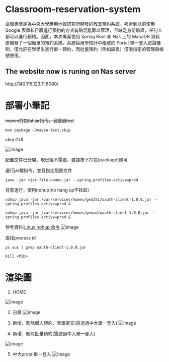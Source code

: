 # Classroom-reservation-system

這個專案是為中央大學應用地質研究所開發的教室預約系統。考慮到以前使用 Google 表單和日曆進行預約的方式有點混亂難以管理，且缺乏身份驗證，任何人都可以進行預約。因此，本次專案使用 Spring Boot 和 Nas 上的 MariaDB 資料庫開發了一個簡單的預約系統。系統採用學校計中帳號的 Portal 單一登入認證機制，僅允許在學學生進行單一預約，而批量預約（例如課表）僅限指定的管理員帳號使用。

## The website now is runing on Nas server
http://140.115.123.11:8080/

# 部署小筆記
~~maven打包fat jar指令，且跳過test~~

`mvn package -Dmaven.test.skip`

idea GUI

![image](https://user-images.githubusercontent.com/92431095/224988836-4f3fda5f-a8ee-4fbb-87e9-42c945606828.png)

配置文件已分開，現已經不需要，直接按下打包(package)即可

運行jar檔指令，並且指定配置文件

`java -jar <jar-file-name>.jar --spring.profiles.active=prod`

背景運行，使用nohup(no hang up不挂起)

`nohup java -jar /var/services/homes/geo251/oauth-client-1.0.0.jar --spring.profiles.active=prod &`

`nohup java -jar /var/services/homes/geoad/oauth-client-1.0.0.jar --spring.profiles.active=prod &`

參考資料:[Linux nohup 命令](https://www.runoob.com/linux/linux-comm-nohup.html)
![image](https://user-images.githubusercontent.com/92431095/224990307-129c1842-b89d-46b5-b21f-4d0bbf2fb6c1.png)

查找process id

`ps aux | grep oauth-client-1.0.0.jar`

`kill <PID>`



# 渲染圖
1. HOME
<img alt="image" src="https://github.com/JunTingLin/Classroom-reservation-system/assets/92431095/af467098-f0e9-48e8-9d50-c730b2b3e197">


2. 日曆
![image](https://user-images.githubusercontent.com/92431095/224990696-4aa07e63-964e-4af9-9df7-5b582a41218e.png)


3. 新增、刪除個人預約、表單提交(需透過中大單一登入)
![image](https://user-images.githubusercontent.com/92431095/215586461-940f0f92-212c-4a04-a438-e3113284ffbb.png)

4. 新增、刪除批量預約(需透過中大單一登入)
<img width="" alt="image" src="https://github.com/JunTingLin/Classroom-reservation-system/assets/92431095/6f5d800a-6b5f-4f33-806e-63ffe5a0be40">

5. 中大protal單一登入
![image](https://github.com/JunTingLin/Classroom-reservation-system/assets/92431095/935834eb-fe48-482f-ae45-d01d8c5ce92b)





